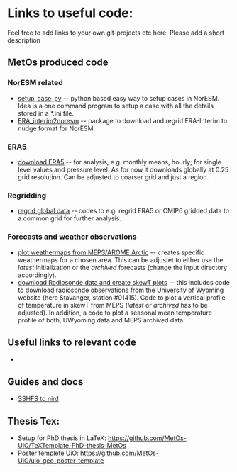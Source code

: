 # Links to useful code:
Feel free to add links to your own git-projects etc here. Please add a short description
## MetOs produced code

### NorESM related
  - [setup_case_py](https://github.com/sarambl/setup_case_py) -- python based easy way to setup cases in NorESM. 
  Idea is a one command program to setup a case with all the details stored in a *.ini file. 
  - [ERA_interim2noresm](https://github.com/sarambl/ERA_interim2noresm) -- package to download and regrid ERA-Interim to nudge format for NorESM. 


### ERA5
  - [download ERA5](https://github.com/franzihe/download_ERA5) -- for analysis, e.g. monthly means, hourly; for single level values and pressure level. As for now it downloads globally at 0.25 grid resolution. Can be adjusted to coarser grid and just a region.

### Regridding
  - [regrid global data](https://github.com/franzihe/regrid_global_data) -- codes to e.g. regrid ERA5 or CMIP6 gridded data to a common grid for further analysis. 

### Forecasts and weather observations
  - [plot weathermaps from MEPS/AROME Arctic](https://github.com/franzihe/Weathermap) -- creates specific weathermaps for a chosen area. This can be adjustet to either use the _latest_ initialization or the _archived_ forecasts (change the input directory accordingly). 
  - [download Radiosonde data and create skewT plots](https://github.com/franzihe/Radiosonde) -- this includes code to download radiosonde observations from the University of Wyoming website (here Stavanger, station #01415). Code to plot a vertical profile of temperature in skewT from MEPS (_latest_ or _archived_ has to be adjusted). In addition, a code to plot a seasonal mean temperature profile of both, UWyoming data and MEPS archived data. 

## Useful links to relevant code
- 

## Guides and docs
- [SSHFS to nird](https://github.com/MetOs-UiO/info_links_etc/blob/main/guides_and_docs/sshfs_to_nird.md)

## Thesis Tex:
- Setup for PhD thesis in LaTeX: https://github.com/MetOs-UiO/TeXTemplate-PhD-thesis-MetOs
- Poster templete UiO: https://github.com/MetOs-UiO/uio_geo_poster_template
